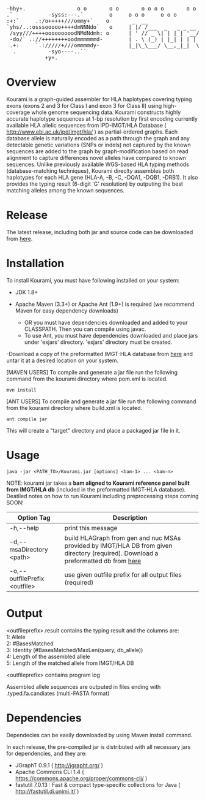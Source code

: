 <pre>
-hhy+.                o o       o o       o o o o       o o
.`           -syss:---.`        o     o o o     o o o         o o o     o o o
:+:`     .:/o+++++///ommy+`    o       _  __                               _
`yhs/..:osssooooo++++dmNNNdo`   o     | |/ /___  _   _ _ __ __ _ _ __ ___ (_)
 /syy///++++ooooooooodNMdNdmh: o      | ' // _ \| | | | '__/ _` | '_ ` _ \| |
 -do/` .://++++++++oodmmmmmmd-        | . \ (_) | |_| | | | (_| | | | | | | |
 .+:     `.://///+///ommmmdy-         |_|\_\___/ \__,_|_|  \__,_|_| |_| |_|_|
  .          -syo----..``          
            +y+.                
</pre>

# Overview

Kourami is a graph-guided assembler for HLA haplotypes covering typing exons (exons 2 and 3 for Class I and exon 3 for Class II) 
using high-coverage whole genome sequencing data. Kourami constructs highly accurate haplotype sequences at 1-bp resolution by 
first encoding currently available HLA allelic sequences from IPD-IMGT/HLA Database ( http://www.ebi.ac.uk/ipd/imgt/hla/ ) 
as partial-ordered graphs. Each database allele is naturally encoded as a path through the graph and any detectable genetic 
variations (SNPs or indels) not captured by the known sequences are added to the graph by graph-modification based on read alignment 
to capture differences novel alleles have compared to known sequences. Unlike previously available WGS-based HLA typing methods 
(database-matching techniques), Kourami direclty assembles both haplotypes for each HLA gene (HLA-A, -B, -C, -DQA1, -DQB1, -DRB1). 
It also provides the typing result (6-digit 'G' resolution) by outputing the best matching alleles among the known sequences.


# Release

The latest release, including both jar and source code can be downloaded from [here](https://github.com/Kingsford-Group/kourami/releases/tag/v0.9.1).



# Installation

To install Kourami, you must have following installed on your system:

- JDK 1.8+

- Apache Maven (3.3+) or Apache Ant (1.9+) is required (we recommend Maven for easy dependency downloads)
  - OR you must have dependencies downloaded and added to your CLASSPATH. Then you can compile using javac.
  - To use Ant, you must have dependencies downloaded and place jars under 'exjars' directory. 'exjars' directory must be created.

-Download a copy of the preformatted IMGT-HLA database from [here](https://github.com/Kingsford-Group/kourami/releases/download/v0.9/hla_3.24.0.tar.gz) and untar it at a desired location on your system.

[MAVEN USERS] To compile and generate a jar file run the following command from the kourami directory where pom.xml is located.
```
mvn install
```

[ANT USERS] To compile and generate a jar file run the following command from the kourami directory where build.xml is located.
```
ant compile jar
```

This will create a "target" directory and place a packaged jar file in it.

# Usage
```
java -jar <PATH_TO>/Kourami.jar [options] <bam-1> ... <bam-n>
```
NOTE: kourami jar takes a **bam aligned to Kourami reference panel built from IMGT/HLA db** (included in the preformatted IMGT-HLA database). Deatiled notes on how to run Kourami including preprocessing steps coming SOON!

Option Tag | Description
----------------------- | -----------------------------
-h,--help | print this message
-d,--msaDirectory \<path> | build HLAGraph from gen and nuc MSAs provided by IMGT/HLA DB from given directory (required). Download a preformatted db from [here](https://github.com/Kingsford-Group/kourami/releases/download/v0.9/hla_3.24.0.tar.gz)
-o,--outfilePrefix \<outfile> | use given outfile prefix for all output files (required)

# Output

\<outfileprefix>.result contains the typing result and the columns are:  
1: Allele  
2: #BasesMatched  
3: Identity (#BasesMatched/MaxLen(query, db_allele))  
4: Length of the assembled allele  
5: Length of the matched allele from IMGT/HLA DB  
   
   
\<outfileprefix> contiains program log  
  
Assembled allele sequences are outputed in files ending with .typed.fa.candiates (multi-FASTA format)


# Dependencies
Dependecies can be easily downloaded by using Maven install command.

In each release, the pre-compiled jar is distributed with all necessary jars for dependencies, and they are:

- JGraphT 0.9.1 ( http://jgrapht.org/ )
- Apache Commons CLI 1.4 ( https://commons.apache.org/proper/commons-cli/ )
- fastutil 7.0.13 : Fast & compact type-specific collections for Java ( http://fastutil.di.unimi.it/ )
